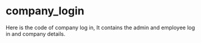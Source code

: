 # company_login
Here is the code of company log in, It contains the admin and employee log in and company details.
